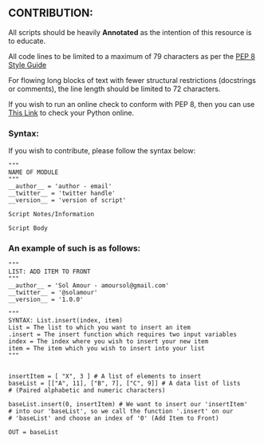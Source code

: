 ## CONTRIBUTION:
All scripts should be heavily **Annotated** as the intention of this resource is to educate.

All code lines to be limited to a maximum of 79 characters as per the [PEP 8 Style Guide](https://www.python.org/dev/peps/pep-0008/?#maximum-line-length)

For flowing long blocks of text with fewer structural restrictions (docstrings or comments), the line length should be limited to 72 characters.

If you wish to run an online check to conform with PEP 8, then you can use [This Link](http://pep8online.com/) to check your Python online.

### Syntax:
If you wish to contribute, please follow the syntax below:

```
"""
NAME OF MODULE
"""
__author__ = 'author - email'
__twitter__ = 'twitter handle'
__version__ = 'version of script'

Script Notes/Information

Script Body
```

### An example of such is as follows:

```
"""
LIST: ADD ITEM TO FRONT
"""
__author__ = 'Sol Amour - amoursol@gmail.com'
__twitter__ = '@solamour'
__version__ = '1.0.0'

"""
SYNTAX: List.insert(index, item)
List = The list to which you want to insert an item
.insert = The insert function which requires two input variables
index = The index where you wish to insert your new item
item = The item which you wish to insert into your list
"""


insertItem = [ "X", 3 ] # A list of elements to insert
baseList = [["A", 11], ["B", 7], ["C", 9]] # A data list of lists 
# (Paired alphabetic and numeric characters)

baseList.insert(0, insertItem) # We want to insert our 'insertItem' 
# into our 'baseList', so we call the function '.insert' on our 
# 'baseList' and choose an index of '0' (Add Item to Front)

OUT = baseList
```
